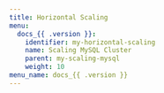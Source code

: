 ```yaml
---
title: Horizontal Scaling
menu:
  docs_{{ .version }}:
    identifier: my-horizontal-scaling
    name: Scaling MySQL Cluster
    parent: my-scaling-mysql
    weight: 10
menu_name: docs_{{ .version }}
---
```

